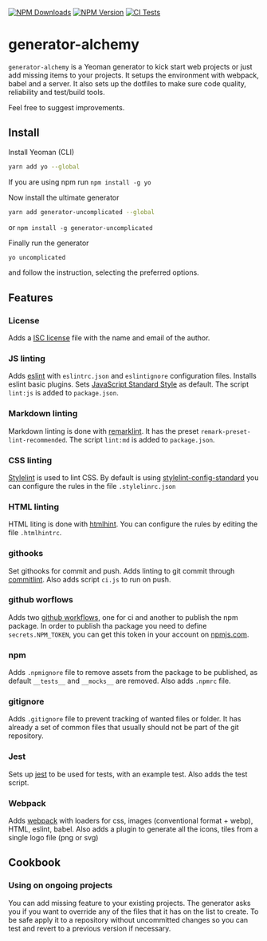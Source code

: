 [![NPM Downloads](https://img.shields.io/npm/dt/generator-alchemy?logo=npm&style=flat-square)](https://www.npmjs.com/package/generator-alchemy)
[![NPM Version](https://img.shields.io/npm/v/generator-alchemy?logo=npm&style=flat-square)](https://www.npmjs.com/package/generator-alchemy)
[![CI Tests](https://img.shields.io/github/workflow/status/marcol/generator-alchemy/CI?logo=github&style=flat-square)](https://github.com/marcol/generator-alchemy)

# generator-alchemy
`generator-alchemy` is a Yeoman generator to kick start web projects or just add missing items to your projects. It setups the environment with webpack, babel and a server. It also sets up the dotfiles to make sure code quality, reliability and test/build tools.

Feel free to suggest improvements.

## Install
Install Yeoman (CLI)
```bash
yarn add yo --global
````
If you are using npm run `npm install -g yo`

Now install the ultimate generator
```bash
yarn add generator-uncomplicated --global
```
or `npm install -g generator-uncomplicated`

Finally run the generator
```bash
yo uncomplicated
```
and follow the instruction, selecting the preferred options.

## Features

### License
Adds a [ISC license](https://en.wikipedia.org/wiki/ISC_license) file with the name and email of the author.

### JS linting
Adds [eslint](https://eslint.org/) with `eslintrc.json` and `eslintignore` configuration files. Installs eslint basic plugins. Sets [JavaScript Standard Style](https://standardjs.com/) as default. The script `lint:js` is added to `package.json`.

### Markdown linting
Markdown linting is done with [remarklint](https://github.com/remarkjs/remark-lint). It has the preset `remark-preset-lint-recommended`. The script `lint:md` is added to `package.json`.

### CSS linting
[Stylelint](https://stylelint.io/) is used to lint CSS. By default is using [stylelint-config-standard](https://github.com/stylelint/stylelint-config-standard) you can configure the rules in the file `.stylelinrc.json`

### HTML linting
HTML liting is done with [htmlhint](https://htmlhint.com/docs/user-guide/getting-started). You can configure the rules by editing the file `.htmlhintrc`.

### githooks
Set githooks for commit and push. Adds linting to git commit through [commitlint](https://commitlint.js.org/#/). Also adds script `ci.js` to run on push.

### github worflows
Adds two [github workflows](https://docs.github.com/en/actions/configuring-and-managing-workflows/configuring-a-workflow), one for ci and another to publish the npm package. In order to publish tha package you need to define `secrets.NPM_TOKEN`, you can get this token in your account on [npmjs.com](https://www.npmjs.com/).

### npm
Adds `.npmignore` file to remove assets from the package to be published, as default `__tests__` and `__mocks__` are removed. Also adds `.npmrc` file.

### gitignore
Adds `.gitignore` file to prevent tracking of wanted files or folder. It has already a set of common files that usually should not be part of the git repository.

### Jest
Sets up [jest](https://jestjs.io/) to be used for tests, with an example test. Also adds the test script.

### Webpack
Adds [webpack](https://webpack.js.org/) with loaders for css, images (conventional format + webp), HTML, eslint, babel. Also adds a plugin to generate all the icons, tiles from a single logo file (png or svg)

## Cookbook
### Using on ongoing projects
You can add missing feature to your existing projects. The generator asks you if you want to override any of the files that it has on the list to create. To be safe apply it to a repository without uncommitted changes so you can test and revert to a previous version if necessary.
